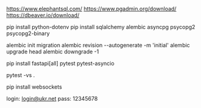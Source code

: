https://www.elephantsql.com/
https://www.pgadmin.org/download/
https://dbeaver.io/download/


pip install python-dotenv
pip install sqlalchemy alembic asyncpg psycopg2 psycopg2-binary


alembic init migration
alembic revision --autogenerate -m 'initial' 
 alembic upgrade head
 alembic downgrade -1

pip install fastapi[all] pytest pytest-asyncio


pytest -vs .

pip install websockets


login: login@ukr.net
pass: 12345678
